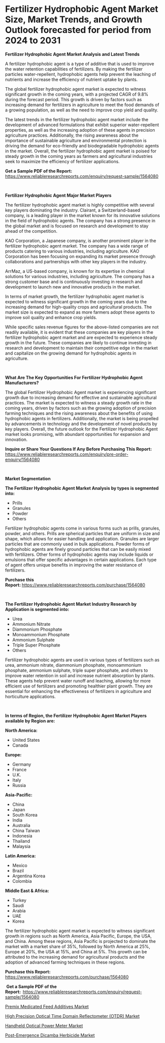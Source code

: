 <p><h1>Fertilizer Hydrophobic Agent Market Size, Market Trends, and Growth Outlook forecasted for period from 2024 to 2031</h1></p><p><strong>Fertilizer Hydrophobic Agent Market Analysis and Latest Trends</strong></p>
<p><p>A fertilizer hydrophobic agent is a type of additive that is used to improve the water retention capabilities of fertilizers. By making the fertilizer particles water-repellent, hydrophobic agents help prevent the leaching of nutrients and increase the efficiency of nutrient uptake by plants.</p><p>The global fertilizer hydrophobic agent market is expected to witness significant growth in the coming years, with a projected CAGR of 9.8% during the forecast period. This growth is driven by factors such as increasing demand for fertilizers in agriculture to meet the food demands of a growing population, as well as the need to improve crop yield and quality.</p><p>The latest trends in the fertilizer hydrophobic agent market include the development of advanced formulations that exhibit superior water-repellent properties, as well as the increasing adoption of these agents in precision agriculture practices. Additionally, the rising awareness about the importance of sustainable agriculture and environmental protection is driving the demand for eco-friendly and biodegradable hydrophobic agents in the market. Overall, the fertilizer hydrophobic agent market is poised for steady growth in the coming years as farmers and agricultural industries seek to maximize the efficiency of fertilizer applications.</p></p>
<p><strong>Get a Sample PDF of the Report:&nbsp;</strong> <a href="https://www.reliableresearchreports.com/enquiry/request-sample/1564080">https://www.reliableresearchreports.com/enquiry/request-sample/1564080</a></p>
<p>&nbsp;</p>
<p><strong>Fertilizer Hydrophobic Agent Major Market Players</strong></p>
<p><p>The fertilizer hydrophobic agent market is highly competitive with several key players dominating the industry. Clairant, a Switzerland-based company, is a leading player in the market known for its innovative solutions in the field of hydrophobic agents. The company has a strong presence in the global market and is focused on research and development to stay ahead of the competition.</p><p>KAO Corporation, a Japanese company, is another prominent player in the fertilizer hydrophobic agent market. The company has a wide range of products catering to various industries, including agriculture. KAO Corporation has been focusing on expanding its market presence through collaborations and partnerships with other key players in the industry.</p><p>ArrMaz, a US-based company, is known for its expertise in chemical solutions for various industries, including agriculture. The company has a strong customer base and is continuously investing in research and development to launch new and innovative products in the market.</p><p>In terms of market growth, the fertilizer hydrophobic agent market is expected to witness significant growth in the coming years due to the increasing demand for high-quality crops and agricultural products. The market size is expected to expand as more farmers adopt these agents to improve soil quality and enhance crop yields.</p><p>While specific sales revenue figures for the above-listed companies are not readily available, it is evident that these companies are key players in the fertilizer hydrophobic agent market and are expected to experience steady growth in the future. These companies are likely to continue investing in research and development to maintain their competitive edge in the market and capitalize on the growing demand for hydrophobic agents in agriculture.</p></p>
<p>&nbsp;</p>
<p><strong>What Are The Key Opportunities For Fertilizer Hydrophobic Agent Manufacturers?</strong></p>
<p><p>The global Fertilizer Hydrophobic Agent market is experiencing significant growth due to increasing demand for effective and sustainable agricultural practices. The market is expected to witness a steady growth rate in the coming years, driven by factors such as the growing adoption of precision farming techniques and the rising awareness about the benefits of using hydrophobic agents in fertilizers. Additionally, the market is being propelled by advancements in technology and the development of novel products by key players. Overall, the future outlook for the Fertilizer Hydrophobic Agent market looks promising, with abundant opportunities for expansion and innovation.</p></p>
<p><strong>Inquire or Share Your Questions If Any Before Purchasing This Report:</strong> <a href="https://www.reliableresearchreports.com/enquiry/pre-order-enquiry/1564080">https://www.reliableresearchreports.com/enquiry/pre-order-enquiry/1564080</a></p>
<p>&nbsp;</p>
<p><strong>Market Segmentation</strong></p>
<p><strong>The Fertilizer Hydrophobic Agent Market Analysis by types is segmented into:</strong></p>
<p><ul><li>Prills</li><li>Granules</li><li>Powder</li><li>Others</li></ul></p>
<p><p>Fertilizer hydrophobic agents come in various forms such as prills, granules, powder, and others. Prills are spherical particles that are uniform in size and shape, which allows for easier handling and application. Granules are larger particles that are commonly used in bulk applications. Powder forms of hydrophobic agents are finely ground particles that can be easily mixed with fertilizers. Other forms of hydrophobic agents may include liquids or emulsions that offer specific advantages in certain applications. Each type of agent offers unique benefits in improving the water resistance of fertilizers.</p></p>
<p><strong>Purchase this Report:&nbsp;</strong><a href="https://www.reliableresearchreports.com/purchase/1564080">https://www.reliableresearchreports.com/purchase/1564080</a></p>
<p>&nbsp;</p>
<p><strong>The Fertilizer Hydrophobic Agent Market Industry Research by Application is segmented into:</strong></p>
<p><ul><li>Urea</li><li>Ammonium Nitrate</li><li>Diammonium Phosphate</li><li>Monoammonium Phosphate</li><li>Ammonium Sulphate</li><li>Triple Super Phosphate</li><li>Others</li></ul></p>
<p><p>Fertilizer hydrophobic agents are used in various types of fertilizers such as urea, ammonium nitrate, diammonium phosphate, monoammonium phosphate, ammonium sulphate, triple super phosphate, and others to improve water retention in soil and increase nutrient absorption by plants. These agents help prevent water runoff and leaching, allowing for more efficient use of fertilizers and promoting healthier plant growth. They are essential for enhancing the effectiveness of fertilizers in agriculture and horticulture applications.</p></p>
<p>&nbsp;</p>
<p><strong>In terms of Region, the Fertilizer Hydrophobic Agent Market Players available by Region are:</strong></p>
<p>
    <p> <strong> North America: </strong>
        <ul>
            <li>United States</li>
            <li>Canada</li>
        </ul>
        </p> 
    <p> <strong> Europe: </strong>
        <ul>
            <li>Germany</li>
            <li>France</li>
            <li>U.K.</li>
            <li>Italy</li>
            <li>Russia</li>
        </ul>
        </p> 
    <p> <strong> Asia-Pacific: </strong>
        <ul>
            <li>China</li>
            <li>Japan</li>
            <li>South Korea</li>
            <li>India</li>
            <li>Australia</li>
            <li>China Taiwan</li>
            <li>Indonesia</li>
            <li>Thailand</li>
            <li>Malaysia</li>
        </ul>
        </p> 
    <p> <strong> Latin America: </strong>
        <ul>
            <li>Mexico</li>
            <li>Brazil</li>
            <li>Argentina Korea</li>
            <li>Colombia</li>
        </ul>
        </p> 
    <p> <strong> Middle East & Africa: </strong>
        <ul>
            <li>Turkey</li>
            <li>Saudi</li>
            <li>Arabia</li>
            <li>UAE</li>
            <li>Korea</li>
        </ul>
    </p>
    </p>
<p><p>The fertilizer hydrophobic agent market is expected to witness significant growth in regions such as North America, Asia Pacific, Europe, the USA, and China. Among these regions, Asia Pacific is projected to dominate the market with a market share of 35%, followed by North America at 25%, Europe at 20%, the USA at 15%, and China at 5%. This growth can be attributed to the increasing demand for agricultural products and the adoption of advanced farming techniques in these regions.</p></p>
<p><strong>Purchase this Report: </strong><a href="https://www.reliableresearchreports.com/purchase/1564080">https://www.reliableresearchreports.com/purchase/1564080</a></p>
<p>&nbsp;<strong>Get a Sample PDF of the Report:&nbsp;&nbsp;</strong><a href="https://www.reliableresearchreports.com/enquiry/request-sample/1564080">https://www.reliableresearchreports.com/enquiry/request-sample/1564080</a></p>
<p><strong></strong></p>
<p><p><a href="https://github.com/juniordelafrance/Market-Research-Report-List-2/blob/main/premix-medicated-feed-additives-market.md">Premix Medicated Feed Additives Market</a></p><p><a href="https://issuu.com/reportprime-2/docs/high-precision-optical-time-domain-reflectometer-o">High Precision Optical Time Domain Reflectometer (OTDR) Market</a></p><p><a href="https://issuu.com/reportprime-2/docs/handheld-optical-power-meter-market-size-2030.pptx">Handheld Optical Power Meter Market</a></p><p><a href="https://github.com/jaidynmorantestelletmjzya/Market-Research-Report-List-1/blob/main/post-emergence-dicamba-herbicide-market.md">Post-Emergence Dicamba Herbicide Market</a></p></p>